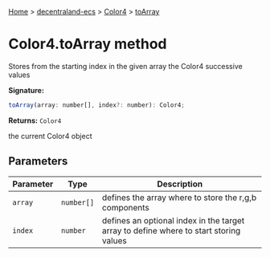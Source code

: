 [Home](./index) &gt; [decentraland-ecs](./decentraland-ecs.md) &gt; [Color4](./decentraland-ecs.color4.md) &gt; [toArray](./decentraland-ecs.color4.toarray.md)

# Color4.toArray method

Stores from the starting index in the given array the Color4 successive values

**Signature:**
```javascript
toArray(array: number[], index?: number): Color4;
```
**Returns:** `Color4`

the current Color4 object

## Parameters

|  Parameter | Type | Description |
|  --- | --- | --- |
|  `array` | `number[]` | defines the array where to store the r,g,b components |
|  `index` | `number` | defines an optional index in the target array to define where to start storing values |


